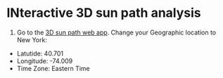 # INteractive 3D sun path analysis

1. Go to the <a href="https://drajmarsh.bitbucket.io/sunpath3d.html" target="_blank">3D sun path web app</a>. Change your Geographic location to New York:
- Latutide: 40.701
- Longitude: -74.009
- Time Zone: Eastern Time
